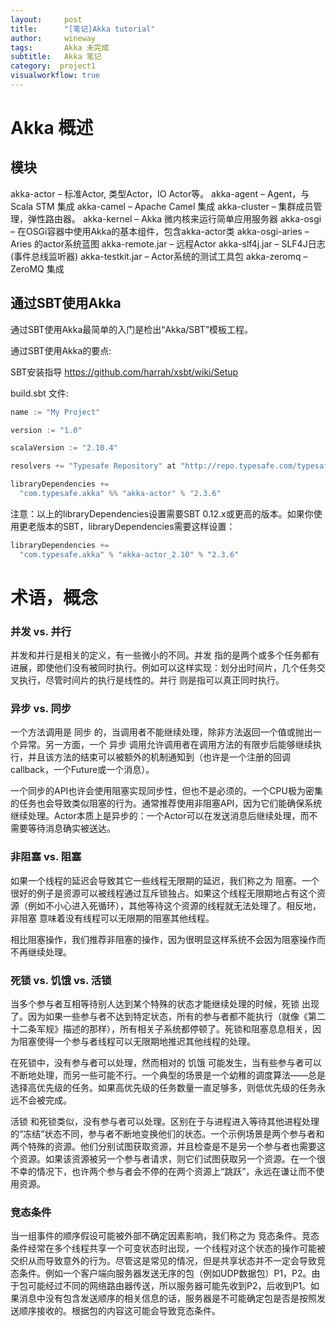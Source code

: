 ```yaml
---
layout:     post
title:      "[笔记]Akka tutorial"
author:     wineway
tags:       Akka 未完成
subtitle:   Akka 笔记
category:  project1
visualworkflow: true
---
```

# Akka 概述

## 模块

akka-actor – 标准Actor, 类型Actor，IO Actor等。
akka-agent – Agent，与 Scala STM 集成
akka-camel – Apache Camel 集成
akka-cluster – 集群成员管理，弹性路由器。
akka-kernel – Akka 微内核来运行简单应用服务器
akka-osgi – 在OSGi容器中使用Akka的基本组件，包含akka-actor类
akka-osgi-aries – Aries 的actor系统蓝图
akka-remote.jar – 远程Actor
akka-slf4j.jar – SLF4J日志(事件总线监听器)
akka-testkit.jar – Actor系统的测试工具包
akka-zeromq – ZeroMQ 集成

## 通过SBT使用Akka

通过SBT使用Akka最简单的入门是检出“Akka/SBT”模板工程。

通过SBT使用Akka的要点:

SBT安装指导 https://github.com/harrah/xsbt/wiki/Setup

build.sbt 文件:
```scala
name := "My Project"

version := "1.0"

scalaVersion := "2.10.4"

resolvers += "Typesafe Repository" at "http://repo.typesafe.com/typesafe/releases/"

libraryDependencies +=
  "com.typesafe.akka" %% "akka-actor" % "2.3.6"

```

注意：以上的libraryDependencies设置需要SBT 0.12.x或更高的版本。如果你使用更老版本的SBT，libraryDependencies需要这样设置：

```scala
libraryDependencies +=
  "com.typesafe.akka" % "akka-actor_2.10" % "2.3.6"

```

# 术语，概念

### 并发 vs. 并行

并发和并行是相关的定义，有一些微小的不同。并发 指的是两个或多个任务都有进展，即使他们没有被同时执行。例如可以这样实现：划分出时间片，几个任务交叉执行，尽管时间片的执行是线性的。并行 则是指可以真正同时执行。

### 异步 vs. 同步

一个方法调用是 同步 的，当调用者不能继续处理，除非方法返回一个值或抛出一个异常。另一方面，一个 异步 调用允许调用者在调用方法的有限步后能够继续执行，并且该方法的结束可以被额外的机制通知到（也许是一个注册的回调callback，一个Future或一个消息）。

一个同步的API也许会使用阻塞实现同步性，但也不是必须的。一个CPU极为密集的任务也会导致类似阻塞的行为。通常推荐使用非阻塞API，因为它们能确保系统继续处理。Actor本质上是异步的：一个Actor可以在发送消息后继续处理，而不需要等待消息确实被送达。

### 非阻塞 vs. 阻塞

如果一个线程的延迟会导致其它一些线程无限期的延迟，我们称之为 阻塞。一个很好的例子是资源可以被线程通过互斥锁独占。如果这个线程无限期地占有这个资源（例如不小心进入死循环），其他等待这个资源的线程就无法处理了。相反地，非阻塞 意味着没有线程可以无限期的阻塞其他线程。

相比阻塞操作，我们推荐非阻塞的操作，因为很明显这样系统不会因为阻塞操作而不再继续处理。

### 死锁 vs. 饥饿 vs. 活锁

当多个参与者互相等待别人达到某个特殊的状态才能继续处理的时候，死锁 出现了。因为如果一些参与者不达到特定状态，所有的参与者都不能执行（就像《第二十二条军规》描述的那样），所有相关子系统都停顿了。死锁和阻塞息息相关，因为阻塞使得一个参与者线程可以无限期地推迟其他线程的处理。

在死锁中，没有参与者可以处理，然而相对的 饥饿 可能发生，当有些参与者可以不断地处理，而另一些可能不行。一个典型的场景是一个幼稚的调度算法——总是选择高优先级的任务。如果高优先级的任务数量一直足够多，则低优先级的任务永远不会被完成。

活锁 和死锁类似，没有参与者可以处理。区别在于与进程进入等待其他进程处理的“冻结”状态不同，参与者不断地变换他们的状态。一个示例场景是两个参与者和两个特殊的资源。他们分别试图获取资源，并且检查是不是另一个参与者也需要这个资源。如果该资源被另一个参与者请求，则它们试图获取另一个资源。在一个很不幸的情况下，也许两个参与者会不停的在两个资源上“跳跃”，永远在谦让而不使用资源。

### 竞态条件

当一组事件的顺序假设可能被外部不确定因素影响，我们称之为 竞态条件。竞态条件经常在多个线程共享一个可变状态时出现，一个线程对这个状态的操作可能被交织从而导致意外的行为。尽管这是常见的情况，但是共享状态并不一定会导致竞态条件。例如一个客户端向服务器发送无序的包（例如UDP数据包）P1，P2。由于包可能经过不同的网络路由器传送，所以服务器可能先收到P2，后收到P1。如果消息中没有包含发送顺序的相关信息的话，服务器是不可能确定包是否是按照发送顺序接收的。根据包的内容这可能会导致竞态条件。

